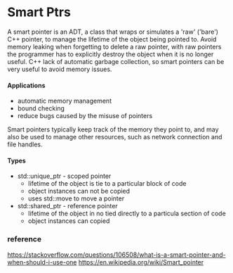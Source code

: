# Smart Ptrs 

A smart pointer is an ADT, a class that wraps or simulates a 'raw' ('bare') C++ pointer, to manage the 
lifetime of the object being pointed to. Avoid memory leaking when forgetting to delete a raw pointer, 
with raw pointers the programmer has to explicitly destroy the object when it is no longer useful.
C++ lack of automatic garbage collection, so smart pointers can be very useful to avoid memory issues.


#### Applications
- automatic memory management 
- bound checking 
- reduce bugs caused by the misuse of pointers


Smart pointers typically keep track of the memory they point to, and may also be 
used to manage other resources, such as network connection and file handles.



 
#### Types
- std::unique_ptr - scoped pointer
    - lifetime of the object is tie to a particular block of code
    - object instances can not be copied
    - uses std::move to move a pointer 
- std::shared_ptr - reference pointer 
    - lifetime of the object in no tied directly to a particula section of code
    - object instances can copied 





### reference 
https://stackoverflow.com/questions/106508/what-is-a-smart-pointer-and-when-should-i-use-one
https://en.wikipedia.org/wiki/Smart_pointer

